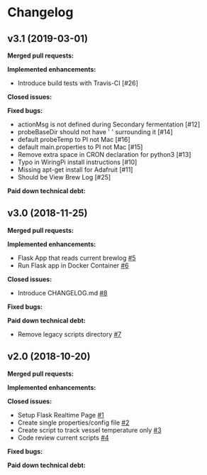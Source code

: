 # Changelog

## v3.1 (2019-03-01)
**Merged pull requests:**

**Implemented enhancements:**
- Introduce build tests with Travis-CI [\#26]

**Closed issues:**

**Fixed bugs:**
- actionMsg is not defined during Secondary fermentation [\#12]
- probeBaseDir should not have ' ' surrounding it [\#14]
- default probeTemp to PI not Mac [\#16]
- default main.properties to PI not Mac [\#15]
- Remove extra space in CRON declaration for python3 [\#13]
- Typo in WiringPi install instructions [\#10]
- Missing apt-get install for Adafruit [\#11]
- Should be View Brew Log [\#25]

**Paid down technical debt:**


## v3.0 (2018-11-25)

**Merged pull requests:**

**Implemented enhancements:**
- Flask App that reads current brewlog [\#5](https://github.com/mbhein/include-beer/issues/5)
- Run Flask app in Docker Container [\#6](https://github.com/mbhein/include-beer/issues/6)

**Closed issues:**
- Introduce CHANGELOG.md [\#8](https://github.com/mbhein/include-beer/issues/8)

**Fixed bugs:**

**Paid down technical debt:**
- Remove legacy scripts directory [\#7](https://github.com/mbhein/include-beer/issues/7)

## v2.0 (2018-10-20)

**Merged pull requests:**

**Implemented enhancements:**

**Closed issues:**
- Setup Flask Realtime Page [\#1](https://github.com/mbhein/include-beer/issues/1)
- Create single properties/config file [\#2](https://github.com/mbhein/include-beer/issues/2)
- Create script to track vessel temperature only [\#3](https://github.com/mbhein/include-beer/issues/3)
- Code review current scripts [\#4](https://github.com/mbhein/include-beer/issues/4)

**Fixed bugs:**

**Paid down technical debt:**
